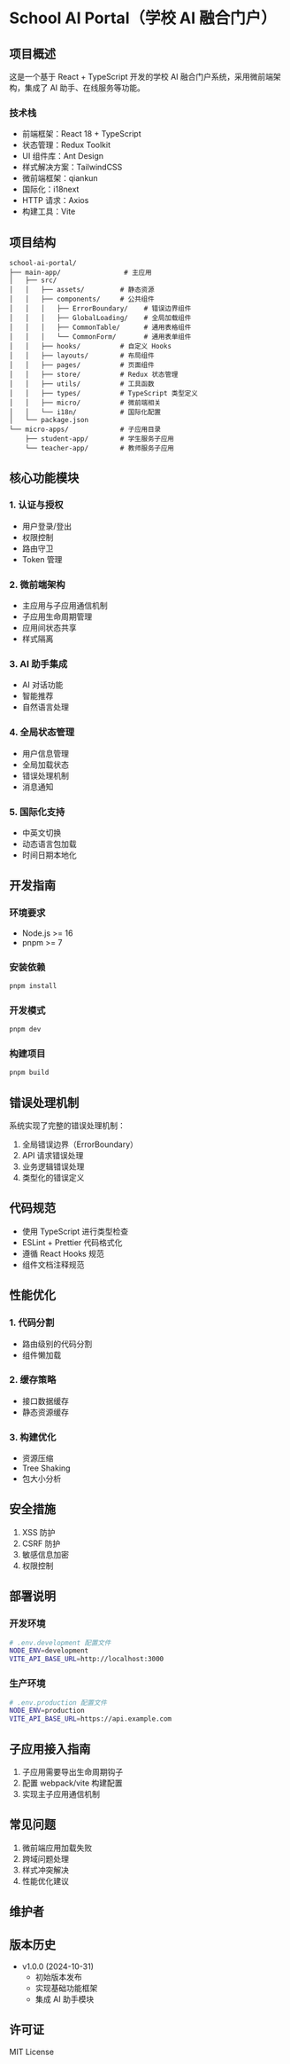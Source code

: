 # School AI Portal（学校 AI 融合门户）

## 项目概述

这是一个基于 React + TypeScript 开发的学校 AI 融合门户系统，采用微前端架构，集成了 AI 助手、在线服务等功能。

### 技术栈

- 前端框架：React 18 + TypeScript
- 状态管理：Redux Toolkit
- UI 组件库：Ant Design
- 样式解决方案：TailwindCSS
- 微前端框架：qiankun
- 国际化：i18next
- HTTP 请求：Axios
- 构建工具：Vite

## 项目结构

```
school-ai-portal/
├── main-app/                # 主应用
│   ├── src/
│   │   ├── assets/         # 静态资源
│   │   ├── components/     # 公共组件
│   │   │   ├── ErrorBoundary/    # 错误边界组件
│   │   │   ├── GlobalLoading/    # 全局加载组件
│   │   │   ├── CommonTable/      # 通用表格组件
│   │   │   └── CommonForm/       # 通用表单组件
│   │   ├── hooks/          # 自定义 Hooks
│   │   ├── layouts/        # 布局组件
│   │   ├── pages/          # 页面组件
│   │   ├── store/          # Redux 状态管理
│   │   ├── utils/          # 工具函数
│   │   ├── types/          # TypeScript 类型定义
│   │   ├── micro/          # 微前端相关
│   │   └── i18n/           # 国际化配置
│   └── package.json
└── micro-apps/             # 子应用目录
    ├── student-app/        # 学生服务子应用
    └── teacher-app/        # 教师服务子应用
```

## 核心功能模块

### 1. 认证与授权
- 用户登录/登出
- 权限控制
- 路由守卫
- Token 管理

### 2. 微前端架构
- 主应用与子应用通信机制
- 子应用生命周期管理
- 应用间状态共享
- 样式隔离

### 3. AI 助手集成
- AI 对话功能
- 智能推荐
- 自然语言处理

### 4. 全局状态管理
- 用户信息管理
- 全局加载状态
- 错误处理机制
- 消息通知

### 5. 国际化支持
- 中英文切换
- 动态语言包加载
- 时间日期本地化

## 开发指南

### 环境要求
- Node.js >= 16
- pnpm >= 7

### 安装依赖
```bash
pnpm install
```

### 开发模式
```bash
pnpm dev
```

### 构建项目
```bash
pnpm build
```

## 错误处理机制

系统实现了完整的错误处理机制：

1. 全局错误边界（ErrorBoundary）
2. API 请求错误处理
3. 业务逻辑错误处理
4. 类型化的错误定义

## 代码规范

- 使用 TypeScript 进行类型检查
- ESLint + Prettier 代码格式化
- 遵循 React Hooks 规范
- 组件文档注释规范

## 性能优化

### 1. 代码分割
- 路由级别的代码分割
- 组件懒加载

### 2. 缓存策略
- 接口数据缓存
- 静态资源缓存

### 3. 构建优化
- 资源压缩
- Tree Shaking
- 包大小分析

## 安全措施

1. XSS 防护
2. CSRF 防护
3. 敏感信息加密
4. 权限控制

## 部署说明

### 开发环境
```bash
# .env.development 配置文件
NODE_ENV=development
VITE_API_BASE_URL=http://localhost:3000
```

### 生产环境
```bash
# .env.production 配置文件
NODE_ENV=production
VITE_API_BASE_URL=https://api.example.com
```

## 子应用接入指南

1. 子应用需要导出生命周期钩子
2. 配置 webpack/vite 构建配置
3. 实现主子应用通信机制

## 常见问题

1. 微前端应用加载失败
2. 跨域问题处理
3. 样式冲突解决
4. 性能优化建议

## 维护者

## 版本历史

- v1.0.0 (2024-10-31)
  - 初始版本发布
  - 实现基础功能框架
  - 集成 AI 助手模块

## 许可证

MIT License